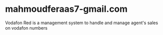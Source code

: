 # mahmoudferaas7-gmail.com
Vodafon Red is a management system to handle and manage agent's sales on vodafon numbers
